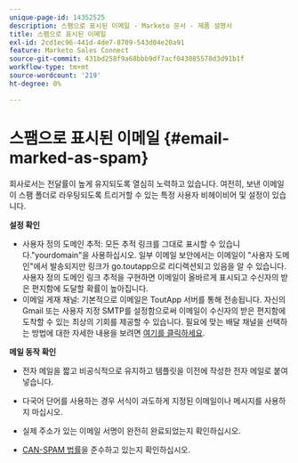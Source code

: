 ```yaml
---
unique-page-id: 14352525
description: 스팸으로 표시된 이메일 - Marketo 문서 - 제품 설명서
title: 스팸으로 표시된 이메일
exl-id: 2cd1ec96-441d-4de7-8709-543d04e20a91
feature: Marketo Sales Connect
source-git-commit: 431bd258f9a68bbb9df7acf043085578d3d91b1f
workflow-type: tm+mt
source-wordcount: '219'
ht-degree: 0%

---
```


# 스팸으로 표시된 이메일 {#email-marked-as-spam}

회사로서는 전달률이 높게 유지되도록 열심히 노력하고 있습니다. 여전히, 보낸 이메일이 스팸 폴더로 라우팅되도록 트리거할 수 있는 특정 사용자 비헤이비어 및 설정이 있습니다.

**설정 확인**

* 사용자 정의 도메인 추적: 모든 추적 링크를 그대로 표시할 수 있습니다.&quot;yourdomain&quot;을 사용하십시오. 일부 이메일 보안에서는 이메일이 &quot;사용자 도메인&quot;에서 발송되지만 링크가 go.toutapp으로 리디렉션되고 있음을 알 수 있습니다. 사용자 정의 도메인 링크 추적을 구현하면 이메일이 올바르게 표시되고 수신자의 받은 편지함에 도달할 확률이 높아집니다.
* 이메일 게재 채널: 기본적으로 이메일은 ToutApp 서버를 통해 전송됩니다. 자신의 Gmail 또는 사용자 지정 SMTP를 설정함으로써 이메일이 수신자의 받은 편지함에 도착할 수 있는 최상의 기회를 제공할 수 있습니다. 필요에 맞는 배달 채널을 선택하는 방법에 대한 자세한 내용을 보려면 [여기를 클릭하세요](https://nation.marketo.com/docs/DOC-5080).

**메일 동작 확인**

* 전자 메일을 짧고 비공식적으로 유지하고 템플릿을 이전에 작성한 전자 메일로 붙여 넣습니다.

* 다국어 단어를 사용하는 경우 서식이 과도하게 지정된 이메일이나 메시지를 사용하지 마십시오.

* 실제 주소가 있는 이메일 서명이 완전히 완료되었는지 확인하십시오.

* [CAN-SPAM 법률](https://www.ftc.gov/tips-advice/business-center/guidance/can-spam-act-compliance-guide-business)을 준수하고 있는지 확인하십시오.
